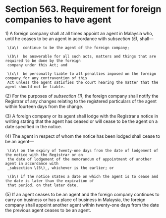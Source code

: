 # Section 563. Requirement for foreign companies to have agent

1\) A foreign company shall at all times appoint an agent in Malaysia who, until he ceases to be an agent in accordance with _subsection \(5\)_, shall—

     \(a\)  continue to be the agent of the foreign company;

     \(b\)  be answerable for all such acts, matters and things that are required to be done by the foreign   
     company under this Act; and

     \(c\)  be personally liable to all penalties imposed on the foreign company for any contravention of this   
     Act unless the agent satisfies the court hearing the matter that the agent should not be liable.

\(2\) For the purposes of _subsection \(1\)_, the foreign company shall notify the Registrar of any changes relating to the registered particulars of the agent within fourteen days from the change.

\(3\) A foreign company or its agent shall lodge with the Registrar a notice in writing stating that the agent has ceased or will cease to be the agent on a date specified in the notice.

\(4\) The agent in respect of whom the notice has been lodged shall cease to be an agent—

     \(a\) on the expiry of twenty-one days from the date of lodgement of the notice with the Registrar or on        
     the date of lodgement of the memorandum of appointment of another agent in accordance with       
     _subsection \(5\)_, whichever is the earlier; or

     \(b\) if the notice states a date on which the agent is to cease and the date is later than the expiration of   
     that period, on that later date.

\(5\) If an agent ceases to be an agent and the foreign company continues to carry on business or has a place of business in Malaysia, the foreign company shall appoint another agent within twenty-one days from the date the previous agent ceases to be an agent.

